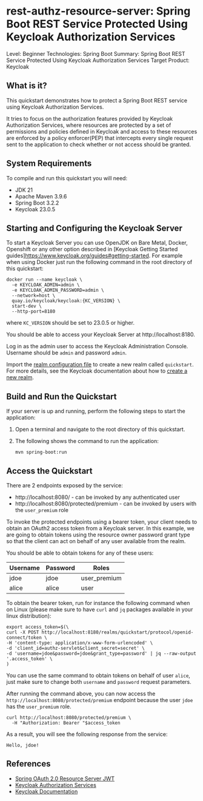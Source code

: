 rest-authz-resource-server: Spring Boot REST Service Protected Using Keycloak Authorization Services
===================================================

Level: Beginner
Technologies: Spring Boot
Summary: Spring Boot REST Service Protected Using Keycloak Authorization Services
Target Product: Keycloak

What is it?
-----------

This quickstart demonstrates how to protect a Spring Boot REST service using Keycloak Authorization Services.

It tries to focus on the authorization features provided by Keycloak Authorization Services, where resources are
protected by a set of permissions and policies defined in Keycloak and access to these resources are enforced by a policy enforcer(PEP)
that intercepts every single request sent to the application to check whether or not access should be granted.

System Requirements
-------------------

To compile and run this quickstart you will need:

* JDK 21
* Apache Maven 3.9.6
* Spring Boot 3.2.2
* Keycloak 23.0.5

Starting and Configuring the Keycloak Server
-------------------

To start a Keycloak Server you can use OpenJDK on Bare Metal, Docker, Openshift or any other option described in [Keycloak Getting Started guides]https://www.keycloak.org/guides#getting-started. For example when using Docker just run the following command in the root directory of this quickstart:

```shell
docker run --name keycloak \
  -e KEYCLOAK_ADMIN=admin \
  -e KEYCLOAK_ADMIN_PASSWORD=admin \
  --network=host \
  quay.io/keycloak/keycloak:{KC_VERSION} \
  start-dev \
  --http-port=8180
```

where `KC_VERSION` should be set to 23.0.5 or higher.

You should be able to access your Keycloak Server at http://localhost:8180.

Log in as the admin user to access the Keycloak Administration Console. Username should be `admin` and password `admin`.

Import the [realm configuration file](config/realm-import.json) to create a new realm called `quickstart`.
For more details, see the Keycloak documentation about how to [create a new realm](https://www.keycloak.org/docs/latest/server_admin/index.html#_create-realm).

Build and Run the Quickstart
-------------------------------

If your server is up and running, perform the following steps to start the application:

1. Open a terminal and navigate to the root directory of this quickstart.

2. The following shows the command to run the application:

   ````
   mvn spring-boot:run

   ````

Access the Quickstart
---------------------

There are 2 endpoints exposed by the service:

* http://localhost:8080/ - can be invoked by any authenticated user
* http://localhost:8080/protected/premium - can be invoked by users with the `user_premium` role

To invoke the protected endpoints using a bearer token, your client needs to obtain an OAuth2 access token from a Keycloak server.
In this example, we are going to obtain tokens using the resource owner password grant type so that the client can act on behalf of any user available from
the realm.

You should be able to obtain tokens for any of these users:

| Username | Password | Roles        |
|----------|----------|--------------|
| jdoe     | jdoe     | user_premium |
| alice    | alice    | user         |

To obtain the bearer token, run for instance the following command when on Linux (please make sure to have `curl` and `jq` packages available in your linux distribution):

```shell
export access_token=$(\
curl -X POST http://localhost:8180/realms/quickstart/protocol/openid-connect/token \
-H 'content-type: application/x-www-form-urlencoded' \
-d 'client_id=authz-servlet&client_secret=secret' \
-d 'username=jdoe&password=jdoe&grant_type=password' | jq --raw-output '.access_token' \
)
```

You can use the same command to obtain tokens on behalf of user `alice`, just make sure to change both `username` and `password` request parameters.

After running the command above, you can now access the `http://localhost:8080/protected/premium` endpoint
because the user `jdoe` has the `user_premium` role.

```shell
curl http://localhost:8080/protected/premium \
  -H "Authorization: Bearer "$access_token
```

As a result, you will see the following response from the service:

```
Hello, jdoe!
```

References
--------------------

* [Spring OAuth 2.0 Resource Server JWT](https://docs.spring.io/spring-security/reference/servlet/oauth2/resource-server/jwt.html)
* [Keycloak Authorization Services](https://www.keycloak.org/docs/latest/authorization_services/)
* [Keycloak Documentation](https://www.keycloak.org/documentation)